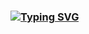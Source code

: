 ### [![Typing SVG](https://readme-typing-svg.demolab.com/?lines=Hey+I´m+Akin)](https://git.io/typing-svg)

<!--
**AkinT96/AkinT96** is a ✨ _special_ ✨ repository because its `README.md` (this file) appears on your GitHub profile.

### [![Typing SVG](https://readme-typing-svg.demolab.com/?lines=Hey+I´m+Akin)](https://git.io/typing-svg)
